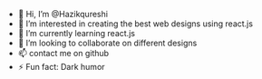 - 👋 Hi, I’m @Hazikqureshi
- 👀 I’m interested in creating the best web designs using react.js
- 🌱 I’m currently learning react.js
- 💞️ I’m looking to collaborate on different designs
- 📫 contact me on github
- ⚡ Fun fact: Dark humor

<!---
Hazikqureshi/Hazikqureshi is a ✨ special ✨ repository because its `README.md` (this file) appears on your GitHub profile.
You can click the Preview link to take a look at your changes.
--->
